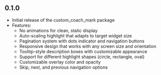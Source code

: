 ## 0.1.0

* Initial release of the custom_coach_mark package
* Features:
  * No animations for clean, static display
  * Auto-scaling highlight that adapts to target widget size
  * Pagination system with dots indicator and navigation buttons
  * Responsive design that works with any screen size and orientation
  * Tooltip-style description boxes with customizable appearance
  * Support for different highlight shapes (circle, rectangle, oval)
  * Customizable overlay color and opacity
  * Skip, next, and previous navigation options
